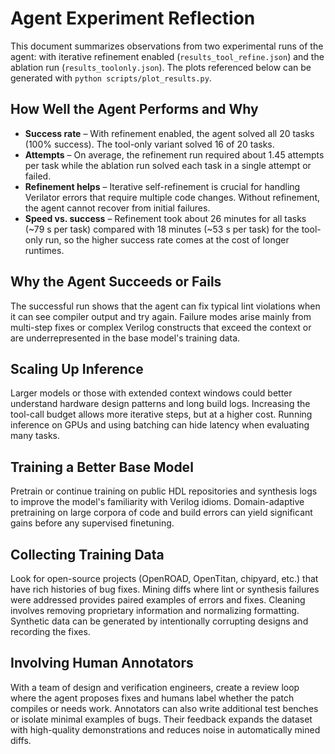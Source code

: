# Agent Experiment Reflection

This document summarizes observations from two experimental runs of the agent:
with iterative refinement enabled (`results_tool_refine.json`) and the ablation run
(`results_toolonly.json`). The plots referenced below can be generated with
`python scripts/plot_results.py`.

## How Well the Agent Performs and Why

- **Success rate** – With refinement enabled, the agent solved all 20 tasks
  (100% success). The tool-only variant solved 16 of 20 tasks.
- **Attempts** – On average, the refinement run required about 1.45 attempts per
task while the ablation run solved each task in a single attempt or failed.
- **Refinement helps** – Iterative self-refinement is crucial for handling
  Verilator errors that require multiple code changes. Without refinement, the
  agent cannot recover from initial failures.
- **Speed vs. success** – Refinement took about 26 minutes for all tasks
  (~79 s per task) compared with 18 minutes (~53 s per task) for the tool-only
  run, so the higher success rate comes at the cost of longer runtimes.

## Why the Agent Succeeds or Fails

The successful run shows that the agent can fix typical lint violations when it
can see compiler output and try again. Failure modes arise mainly from
multi-step fixes or complex Verilog constructs that exceed the context or are
underrepresented in the base model's training data.

## Scaling Up Inference

Larger models or those with extended context windows could better understand
hardware design patterns and long build logs. Increasing the tool-call budget
allows more iterative steps, but at a higher cost. Running inference on GPUs and
using batching can hide latency when evaluating many tasks.

## Training a Better Base Model

Pretrain or continue training on public HDL repositories and synthesis logs to
improve the model's familiarity with Verilog idioms. Domain-adaptive pretraining
on large corpora of code and build errors can yield significant gains before any
supervised finetuning.

## Collecting Training Data

Look for open-source projects (OpenROAD, OpenTitan, chipyard, etc.) that have
rich histories of bug fixes. Mining diffs where lint or synthesis failures were
addressed provides paired examples of errors and fixes. Cleaning involves
removing proprietary information and normalizing formatting. Synthetic data can
be generated by intentionally corrupting designs and recording the fixes.

## Involving Human Annotators

With a team of design and verification engineers, create a review loop where the
agent proposes fixes and humans label whether the patch compiles or needs work.
Annotators can also write additional test benches or isolate minimal examples of
bugs. Their feedback expands the dataset with high-quality demonstrations and
reduces noise in automatically mined diffs.